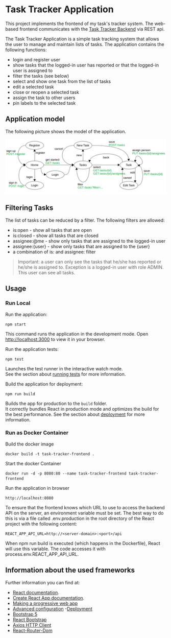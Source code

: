 # Task Tracker Application

This project implements the frontend of my task's tracker system. The web-based frontend communicates
with the [Task Tracker Backend](https://github.com/tomwey2/task-tracker-backend-rest-spring-mongodb) via
REST api.

The Task Tracker Application is a simple task tracking system that allows the user to manage and
maintain lists of tasks. The application contains the following functions:
- login and register user
- show tasks that the logged-in user has reported or that the logged-in user is assigned to
- filter the tasks (see below)
- select and show one task from the list of tasks
- edit a selected task
- close or reopen a selected task
- assign the task to other users
- pin labels to the selected task

## Application model
The following picture shows the model of the application.

![Model of the application](model.png)

## Filtering Tasks
The list of tasks can be reduced by a filter. The following filters are allowed:
- is:open - show all tasks that are open
- is:closed - show all tasks that are closed
- assignee:@me - show only tasks that are assigned to the logged-in user
- assignee:{user} - show only tasks that are assigned to the {user}
- a combination of is: and assignee: filter

> Important: a user can only see the tasks that he/she has reported or he/she is assigned to. Exception is a logged-in user with role ADMIN. This user can see all tasks.

## Usage
### Run Local
Run the application:

    npm start

This command runs the application in the development mode. Open [http://localhost:3000](http://localhost:3000) to view it in your browser.

Run the application tests:

    npm test

Launches the test runner in the interactive watch mode.\
See the section about [running tests](https://facebook.github.io/create-react-app/docs/running-tests) for more information.

Build the application for deployment:

    npm run build

Builds the app for production to the `build` folder.\
It correctly bundles React in production mode and optimizes the build for the best performance.
See the section about [deployment](https://facebook.github.io/create-react-app/docs/deployment) for more information.

### Run as Docker Container
Build the docker image

    docker build -t task-tracker-frontend .

Start the docker Container

    docker run -d -p 8080:80 --name task-tracker-frontend task-tracker-frontend

Run the application in browser

    http://localhost:8080

To ensure that the frontend knows which URL to use to access the backend API on the server, an environment variable must be set. The best way to do this is via a file called .env.production in the root directory of the React project with the following content:

    REACT_APP_API_URL=http://<server-domain>:<port>/api

When npm run build is executed (which happens in the Dockerfile), React will use this variable. The code accesses it with process.env.REACT_APP_API_URL.

## Information about the used frameworks
Further information you can find at:
- [React documentation](https://reactjs.org/).
- [Create React App documentation](https://facebook.github.io/create-react-app/docs/getting-started).
- [Making a progressive web app](https://facebook.github.io/create-react-app/docs/making-a-progressive-web-app)
- [Advanced configuration](https://facebook.github.io/create-react-app/docs/advanced-configuration)
-[Deployment](https://facebook.github.io/create-react-app/docs/deployment)
- [Bootstrap 5](https://getbootstrap.com/)
- [React Bootstrap](https://react-bootstrap.github.io/)
- [Axios HTTP Client](https://github.com/axios/axios)
- [React-Router-Dom](https://github.com/remix-run/react-router)
